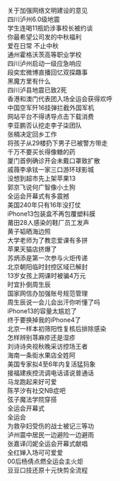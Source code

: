 关于加强网络文明建设的意见  
四川泸州6.0级地震  
学生连喝11瓶奶涉事校长被约谈  
你最希望公司发的中秋福利  
爱在日常 不止中秋  
通州霍格沃茨高等职业学校  
四川泸州启动一级应急响应  
段奕宏微博直播回忆双探趣事  
黑魔方里有什么  
四川泸县地震已致2死  
香港和澳门代表团入场全运会获得欢呼  
中国空军歼16挂弹拦截外国军机  
网站平台不得诱导点击下载消费  
李亚鹏否认挖走李子柒团队  
张楠决定回乡工作  
将孩子从29楼扔下男子已被警方带走  
千万不要买长得像糖的药  
厦门首例确诊开会未戴口罩致扩散  
戚薇李承铉一家三口游环球影城  
没想到超市先上架苹果13  
郭京飞说何广智像小土狗  
全运会开幕式有多震撼  
美国240年只有16年没打仗  
iPhone13包装盒不再包覆塑料膜  
莆田28人感染的鞋厂员工发声  
黄子韬晒海边照  
大学老师为了教恋爱课有多拼  
苹果天猫店挤爆了  
苏炳添是第一次参与火炬传递  
北京朝阳临时封控区域已解封  
13岁女孩上网课时被骗4万元  
时宜扑倒周生辰  
国家网信办加强账号规范管理  
周生辰说一会儿会出汗你听懂了吗  
iPhone13的容量太尴尬了  
终于要换掉我的iPhone4了  
北京一样本初筛阳性复核后排除感染  
怎样辨别荨麻疹还是湿疹  
刘诗诗央视秋晚采访控场王者  
海南一条街水果店全姓阿  
美国专家拟4至6年内复活猛犸象  
接福建疾控流调电话请说普通话  
马龙跑起来好可爱  
陈芋汐有社交NB症吧  
弦子魔法学院穿搭  
全运会开幕式  
全运会  
为救孕妇受伤的战士被记三等功  
泸州震中居民一边避险一边避雨  
张嘉译闫妮全运会开幕式献唱  
全红婵入场可可爱爱  
00后杨倩点燃全运会主火炬  
豆豆口技还原十元快剪全流程  
